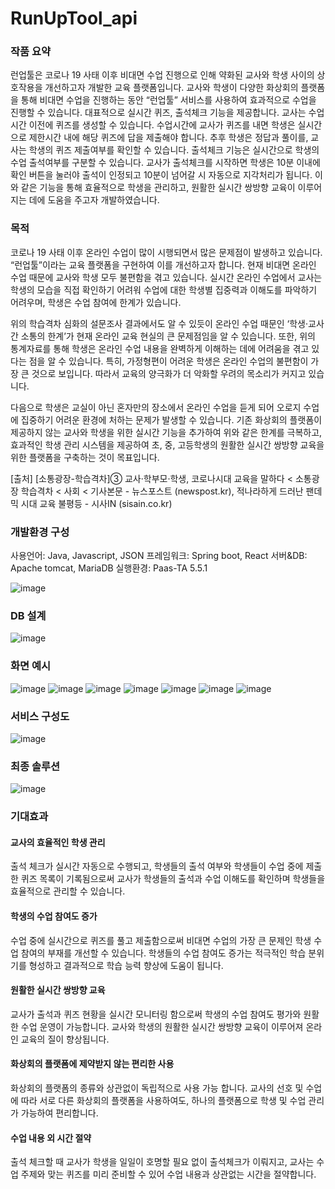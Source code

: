 # RunUpTool_api

### 작품 요약

런업툴은 코로나 19 사태 이후 비대면 수업 진행으로 인해 약화된 교사와 학생 사이의 상호작용을 개선하고자 개발한 교육 플랫폼입니다. 교사와 학생이 다양한 화상회의 플랫폼을 통해 비대면 수업을 진행하는 동안 “런업툴” 서비스를 사용하여 효과적으로 수업을 진행할 수 있습니다. 
대표적으로 실시간 퀴즈, 출석체크 기능을 제공합니다. 교사는 수업시간 이전에 퀴즈를 생성할 수 있습니다. 수업시간에 교사가 퀴즈를 내면 학생은 실시간으로 제한시간 내에 해당 퀴즈에 답을 제출해야 합니다. 추후 학생은 정답과 풀이를, 교사는 학생의 퀴즈 제출여부를 확인할 수 있습니다. 출석체크 기능은 실시간으로 학생의 수업 출석여부를 구분할 수 있습니다. 교사가 출석체크를 시작하면 학생은 10분 이내에 확인 버튼을 눌러야 출석이 인정되고 10분이 넘어갈 시 자동으로 지각처리가 됩니다. 
이와 같은 기능을 통해 효율적으로 학생을 관리하고, 원활한 실시간 쌍방향 교육이 이루어지는 데에 도움을 주고자 개발하였습니다.

### 목적

코로나 19 사태 이후 온라인 수업이 많이 시행되면서 많은 문제점이 발생하고 있습니다. “런업툴”이라는 교육 플랫폼을 구현하여 이를 개선하고자 합니다.
현재 비대면 온라인 수업 때문에 교사와 학생 모두 불편함을 겪고 있습니다. 실시간 온라인 수업에서 교사는 학생의 모습을 직접 확인하기 어려워 수업에 대한 학생별 집중력과 이해도를 파악하기 어려우며, 학생은 수업 참여에 한계가 있습니다.
 
  위의 학습격차 심화의 설문조사 결과에서도 알 수 있듯이 온라인 수업 때문인 ‘학생·교사 간 소통의 한계’가 현재 온라인 교육 현실의 큰 문제점임을 알 수 있습니다. 
 또한, 위의 통계자료를 통해 학생은 온라인 수업 내용을 완벽하게 이해하는 데에 어려움을 겪고 있다는 점을 알 수 있습니다. 특히, 가정형편이 어려운 학생은 온라인 수업의 불편함이 가장 큰 것으로 보입니다. 따라서 교육의 양극화가 더 악화할 우려의 목소리가 커지고 있습니다.
 
 다음으로 학생은 교실이 아닌 혼자만의 장소에서 온라인 수업을 듣게 되어 오로지 수업에 집중하기 어려운 환경에 처하는 문제가 발생할 수 있습니다. 
 기존 화상회의 플랫폼이 제공하지 않는 교사와 학생을 위한 실시간 기능을 추가하여 위와 같은 한계를 극복하고, 효과적인 학생 관리 시스템을 제공하여 초, 중, 고등학생의 원활한 실시간 쌍방향 교육을 위한 플랫폼을 구축하는 것이 목표입니다.

[출처] [소통광장-학습격차]③ 교사·학부모·학생, 코로나시대 교육을 말하다 < 소통광장 학습격차 < 사회 < 기사본문 - 뉴스포스트 (newspost.kr), 적나라하게 드러난 팬데믹 시대 교육 불평등 - 시사IN (sisain.co.kr)

### 개발환경 구성

사용언어: Java, Javascript, JSON
프레임워크: Spring boot, React
서버&DB: Apache tomcat, MariaDB
실행환경: Paas-TA 5.5.1

![image](https://user-images.githubusercontent.com/59945024/160120086-70d95b23-a293-464e-af42-a4064478b276.png)

### DB 설계

![image](https://user-images.githubusercontent.com/59945024/160120136-d6c645c4-1b3a-4693-a3a5-2cabc77ab055.png)

### 화면 예시

![image](https://user-images.githubusercontent.com/59945024/160120187-9571d28d-9233-40aa-87a6-d579fc1916ad.png)
![image](https://user-images.githubusercontent.com/59945024/160120211-efc03365-91dd-4a66-9eda-45abfeba95c3.png)
![image](https://user-images.githubusercontent.com/59945024/160120253-db1133d0-7908-4624-b00e-3bedc00185d6.png)
![image](https://user-images.githubusercontent.com/59945024/160120300-822a5299-955d-4aa6-8d44-95e1b51096eb.png)
![image](https://user-images.githubusercontent.com/59945024/160120331-6d219e2b-21cb-45f1-b554-6f8c600e2998.png)
![image](https://user-images.githubusercontent.com/59945024/160120400-4fa98032-25f1-48fd-bc24-1da2353ab6db.png)
![image](https://user-images.githubusercontent.com/59945024/160120441-b120ac1c-3a4a-4440-a487-9914f50a1dd1.png)

### 서비스 구성도
![image](https://user-images.githubusercontent.com/59945024/160122282-8cb4a8a1-4d70-4a50-9917-69cd4fbc4ade.png)

### 최종 솔루션
![image](https://user-images.githubusercontent.com/59945024/160122251-589af0dd-2186-4a08-bc2d-d523daca916b.png)

### 기대효과
#### 교사의 효율적인 학생 관리
출석 체크가 실시간 자동으로 수행되고, 학생들의 출석 여부와 학생들이 수업 중에 제출한 퀴즈 목록이 기록됨으로써 교사가 학생들의 출석과 수업 이해도를 확인하며 학생들을 효율적으로 관리할 수 있습니다.

#### 학생의 수업 참여도 증가
수업 중에 실시간으로 퀴즈를 풀고 제출함으로써 비대면 수업의 가장 큰 문제인 학생 수업 참여의 부재를 개선할 수 있습니다. 학생들의 수업 참여도 증가는 적극적인 학습 분위기를 형성하고 결과적으로 학습 능력 향상에 도움이 됩니다.

#### 원활한 실시간 쌍방향 교육
교사가 출석과 퀴즈 현황을 실시간 모니터링 함으로써 학생의 수업 참여도 평가와 원활한 수업 운영이 가능합니다. 교사와 학생의 원활한 실시간 쌍방향 교육이 이루어져 온라인 교육의 질이 향상됩니다.

#### 화상회의 플랫폼에 제약받지 않는 편리한 사용
화상회의 플랫폼의 종류와 상관없이 독립적으로 사용 가능 합니다. 교사의 선호 및 수업에 따라 서로 다른 화상회의 플랫폼을 사용하여도, 하나의 플랫폼으로 학생 및 수업 관리가 가능하여 편리합니다.

#### 수업 내용 외 시간 절약
출석 체크할 때 교사가 학생을 일일이 호명할 필요 없이 출석체크가 이뤄지고, 교사는 수업 주제와 맞는 퀴즈를 미리 준비할 수 있어 수업 내용과 상관없는 시간을 절약합니다.






